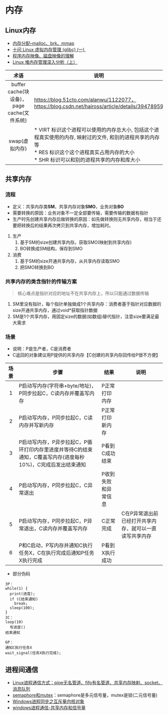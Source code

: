 # 内存
## Linux内存
* [内存分配–malloc、brk、mmap](https://blog.csdn.net/gfgdsg/article/details/42709943)
* [十问 Linux 虚拟内存管理 (glibc) (一) ](https://zhuanlan.zhihu.com/p/26137521)
* [程序内存映像、磁盘映像的理解](http://blog.chinaunix.net/uid-9012903-id-2011435.html)
* [Linux 堆内存管理深入分析（上）](https://segmentfault.com/a/1190000005118060)

| 术语 | 说明 |
| :-: | - |
| buffer cache(块设备)，page cache(文件系统)	 | https://blog.51cto.com/alanwu/1122077，https://blog.csdn.net/haiross/article/details/39478959 |
| swap(虚拟内存) | * VIRT 标识这个进程可以使用的内存总大小, 包括这个进程真实使用的内存, 映射过的文件, 和别的进程共享的内存等 <br> * RES 标识这个这个进程真实占用内存的大小 <br> * SHR 标识可以和别的进程共享的内存和库大小 |

## 共享内存
### 流程
* 定义：共享内存类**SM**，共享内存对象**SMO**，业务对象**BO**
* 需要转换的原因：业务对象不一定全部要传输，需要传输的数据有指针
* 生产时先创建共享内存后做转换的原因：如先做转换则无共享内存，相当于还要把转换后的结果再次拷贝到共享内存，增加耗时。

1. 生产
    1. 基于SM的size创建共享内存。获取SMO(映射到共享内存)
    1. BO转换成SM结构，保存到SMO
1. 消费
    1. 基于SM的size开通共享内存，从共享内存读取SMO
    1. 把SMO转换到BO

### 共享内存的类含指针的传输方案
> 核心难点是指针对应的地址不在共享内存上，所以只能通过数据传输

1. SM里没有指针，每个指针单独做成1个共享内存：消费者基于指针对应数据的size开通共享内存，通过void*获取指针数据
1. SM是1个共享内存，用固定size的数据(如数组)替代指针，注意size要满足最大需求

### 场景
* 说明：P是生产者，C是消费者
* C返回的对象建议用P提供的共享内存【C创建的共享内存回传给P很不方便】

| 场景 | 步骤 | 结果 | 说明 |
| :-: | - | - | - |
| 1 | P启动写内存(字符串+byte/地址)，P同步拉起C，C读内存并覆盖写内存 | P正常打印内存 |  |
| 2 | P启动写内存，P同步拉起C，C读内存并写新内存 | P正常打印新内存 |  |
| 3 | P启动写内存，P异步拉起C，P循环打印内存里进度并等待C的结束通知，C覆盖写内存(进度每秒10%)，C完成后发出结束通知 | P看到C成功结束 |  |
| 4 | P启动写内存，P同步拉起C，C异常退出 | P收到失败和异常信息 |  |
| 5 | P启动写内存，P同步拉起C，P异常退出，C读内存并覆盖写内存 | C正常完成 | C在P异常退出前已经打开共享内存，就可以一直读写共享内存 |
| 6 | P和C启动，P写内存并通知C执行任务X，C在执行完成后通知P任务X执行完成 | P看到X执行成功 |  |

* 部分伪码

```
3P：
while(1) {
  print(进度);
  if (C结束通知)
    break;
  sleep(100);
}
3C：
loop(10)
  写进度()
结束通知

6P：
通知C执行任务X
wait_signal(任务X执行完成);
```

## 进程间通信
* [Linux进程通信方式：pipe无名管道、fifo有名管道、共享内存映射、socket、消息队列](https://zhuanlan.zhihu.com/p/57454565)
* [semaphore和mutex](https://blog.csdn.net/zwan0518/article/details/8761000)：semaphore是多元信号量，mutex是锁(二元信号量)
* [Windows进程同步之互斥量内核对象](https://blog.csdn.net/iteye_18480/article/details/82514068)
* [windows进程通信-共享内存和信号量](https://blog.csdn.net/xihuanniNI/article/details/78958346)
